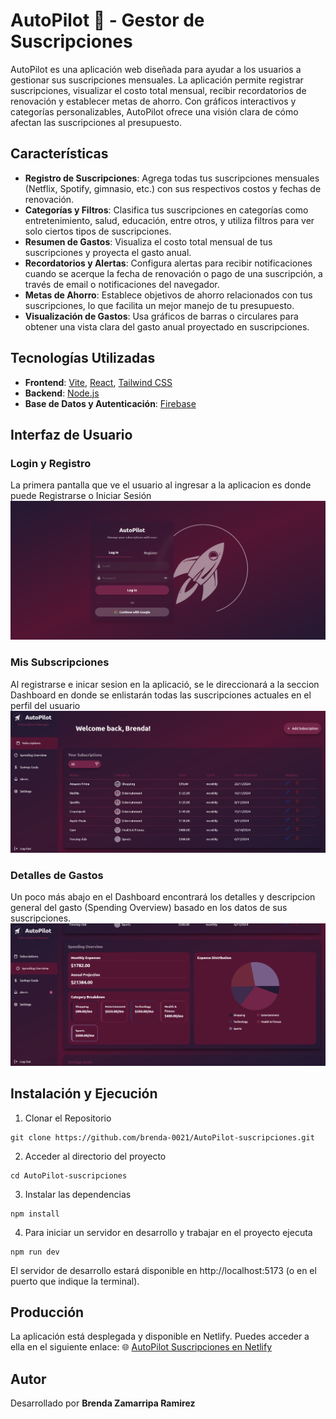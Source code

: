 # AutoPilot 🚀 - Gestor de Suscripciones

AutoPilot es una aplicación web diseñada para ayudar a los usuarios a gestionar sus suscripciones mensuales. La aplicación permite registrar suscripciones, visualizar el costo total mensual, recibir recordatorios de renovación y establecer metas de ahorro. Con gráficos interactivos y categorías personalizables, AutoPilot ofrece una visión clara de cómo afectan las suscripciones al presupuesto.

## Características

- **Registro de Suscripciones**: Agrega todas tus suscripciones mensuales (Netflix, Spotify, gimnasio, etc.) con sus respectivos costos y fechas de renovación.
- **Categorías y Filtros**: Clasifica tus suscripciones en categorías como entretenimiento, salud, educación, entre otros, y utiliza filtros para ver solo ciertos tipos de suscripciones.
- **Resumen de Gastos**: Visualiza el costo total mensual de tus suscripciones y proyecta el gasto anual.
- **Recordatorios y Alertas**: Configura alertas para recibir notificaciones cuando se acerque la fecha de renovación o pago de una suscripción, a través de email o notificaciones del navegador.
- **Metas de Ahorro**: Establece objetivos de ahorro relacionados con tus suscripciones, lo que facilita un mejor manejo de tu presupuesto.
- **Visualización de Gastos**: Usa gráficos de barras o circulares para obtener una vista clara del gasto anual proyectado en suscripciones.

## Tecnologías Utilizadas

- **Frontend**: [Vite](https://vitejs.dev/), [React](https://reactjs.org/), [Tailwind CSS](https://tailwindcss.com/)
- **Backend**: [Node.js](https://nodejs.org/)
- **Base de Datos y Autenticación**: [Firebase](https://firebase.google.com/)

## Interfaz de Usuario

### Login y Registro

La primera pantalla que ve el usuario al ingresar a la aplicacion es donde puede Registrarse o Iniciar Sesión
![Login](./images/login.png)

### Mis Subscripciones

Al registrarse e inicar sesion en la aplicació, se le direccionará a la seccion Dashboard en donde se enlistarán todas las suscripciones actuales en el perfil del usuario
![Your Subscriptions](./images/yourSubs.png)

### Detalles de Gastos

Un poco más abajo en el Dashboard encontrará los detalles y descripcion general del gasto (Spending Overview) basado en los datos de sus suscripciones.
![Spending Overview](./images/SpendingOver.png)

## Instalación y Ejecución

1. Clonar el Repositorio

```
git clone https://github.com/brenda-0021/AutoPilot-suscripciones.git
```

2. Acceder al directorio del proyecto

```
cd AutoPilot-suscripciones
```

3. Instalar las dependencias

```
npm install
```

4. Para iniciar un servidor en desarrollo y trabajar en el proyecto ejecuta

```
npm run dev
```

El servidor de desarrollo estará disponible en http://localhost:5173 (o en el puerto que indique la terminal).

## Producción

La aplicación está desplegada y disponible en Netlify. Puedes acceder a ella en el siguiente enlace:
🌐 [AutoPilot Suscripciones en Netlify](https://6744d845330f672191cb995c--autopilotsubs.netlify.app/)

## Autor

Desarrollado por **Brenda Zamarripa Ramirez**

